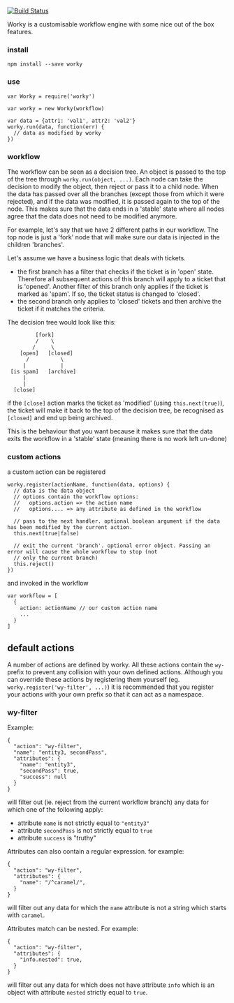 [![Build Status](https://api.travis-ci.org/nherment/node-worky.png?branch=master)](https://travis-ci.org/nherment/node-worky)


Worky is a customisable workflow engine with some nice out of the box features.


### install

    npm install --save worky


### use

    var Worky = require('worky')

    var worky = new Worky(workflow)

    var data = {attr1: 'val1', attr2: 'val2'}
    worky.run(data, function(err) {
      // data as modified by worky
    })

### workflow

The workflow can be seen as a decision tree. An object is passed to the top of the tree through
```worky.run(object, ...)```. Each node can take the decision to modify the object, then reject or pass it to a child
node.
When the data has passed over all the branches (except those from which it were rejected), and if the data was modified,
it is passed again to the top of the node. This makes sure that the data ends in a 'stable' state where all nodes agree
that the data does not need to be modified anymore.

For example, let's say that we have 2 different paths in our workflow. The top node is just a 'fork' node that will make
sure our data is injected in the children 'branches'.

Let's assume we have a business logic that deals with tickets.

- the first branch has a filter that checks if the ticket is in 'open' state. Therefore all subsequent actions of this
branch will apply to a ticket that is 'opened'. Another filter of this branch only applies if the ticket is marked as
'spam'. If so, the ticket status is changed to 'closed'.
- the second branch only applies to 'closed' tickets and then archive the ticket if it matches the criteria.

The decision tree would look like this:

```
         [fork]
         /    \
        /     \
    [open]   [closed]
      /          \
     |           |
 [is spam]   [archive]
     |
     |
  [close]
```

if the ```[close]``` action marks the ticket as 'modified' (using ```this.next(true)```), the ticket will make it back
to the top of the decision tree, be recognised as ```[closed]``` and end up being archived.

This is the behaviour that you want because it makes sure that the data exits the workflow in a 'stable' state (meaning
there is no work left un-done)

### custom actions

a custom action can be registered

    worky.register(actionName, function(data, options) {
      // data is the data object
      // options contain the workflow options:
      //   options.action => the action name
      //   options.... => any attribute as defined in the workflow

      // pass to the next handler. optional boolean argument if the data has been modified by the current action.
      this.next(true|false)

      // exit the current 'branch'. optional error object. Passing an error will cause the whole workflow to stop (not
      // only the current branch)
      this.reject()
    })

and invoked in the workflow

    var workflow = [
      {
        action: actionName // our custom action name
        ...
      }
    ]


## default actions

A number of actions are defined by worky. All these actions contain the ```wy-``` prefix to prevent any collision with
your own defined actions.
Although you can override these actions by registering them yourself (eg. ```worky.register('wy-filter', ...)```) it is
recommended that you register your actions with your own prefix so that it can act as a namespace.

### wy-filter

Example:

```
{
  "action": "wy-filter",
  "name": "entity3, secondPass",
  "attributes": {
    "name": "entity3",
    "secondPass": true,
    "success": null
  }
}
```

will filter out (ie. reject from the current workflow branch) any data for which one of the following apply:
- attribute ```name``` is not strictly equal to ```"entity3"```
- attribute ```secondPass``` is not strictly equal to ```true```
- attribute ```success``` is "truthy"

Attributes can also contain a regular expression. for example:

```
{
  "action": "wy-filter",
  "attributes": {
    "name": "/^caramel/",
  }
}
```

will filter out any data for which the ```name``` attribute is not a string which starts with ```caramel```.

Attributes match can be nested. For example:

```
{
  "action": "wy-filter",
  "attributes": {
    "info.nested": true,
  }
}
```

will filter out any data for which does not have attribute ```info``` which is an object with attribute ```nested```
strictly equal to ```true```.

